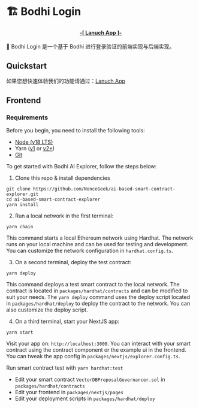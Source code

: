 # 🏗 Bodhi Login

<h4 align="center">
  <a href="https://bodhi-login.rootmud.xyz/"> -[ Lanuch App ]- </a>
</h4>

🧪 Bodhi Login 是一个基于 Bodhi 进行登录验证的前端实现与后端实现。


## Quickstart

如果您想快速体验我们的功能请通过：<a href="https://bodhi-login.rootmud.xyz/">Lanuch App</a>

## Frontend
### Requirements

Before you begin, you need to install the following tools:

- [Node (v18 LTS)](https://nodejs.org/en/download/)
- Yarn ([v1](https://classic.yarnpkg.com/en/docs/install/) or [v2+](https://yarnpkg.com/getting-started/install))
- [Git](https://git-scm.com/downloads)

To get started with Bodhi AI Explorer, follow the steps below:

1. Clone this repo & install dependencies

```
git clone https://github.com/NonceGeek/ai-based-smart-contract-explorer.git
cd ai-based-smart-contract-explorer
yarn install
```

2. Run a local network in the first terminal:

```
yarn chain
```

This command starts a local Ethereum network using Hardhat. The network runs on your local machine and can be used for testing and development. You can customize the network configuration in `hardhat.config.ts`.

3. On a second terminal, deploy the test contract:

```
yarn deploy
```

This command deploys a test smart contract to the local network. The contract is located in `packages/hardhat/contracts` and can be modified to suit your needs. The `yarn deploy` command uses the deploy script located in `packages/hardhat/deploy` to deploy the contract to the network. You can also customize the deploy script.

4. On a third terminal, start your NextJS app:

```
yarn start
```

Visit your app on: `http://localhost:3000`. You can interact with your smart contract using the contract component or the example ui in the frontend. You can tweak the app config in `packages/nextjs/explorer.config.ts`.

Run smart contract test with `yarn hardhat:test`

- Edit your smart contract `VectorDBProposalGovernancer.sol` in `packages/hardhat/contracts`
- Edit your frontend in `packages/nextjs/pages`
- Edit your deployment scripts in `packages/hardhat/deploy`

